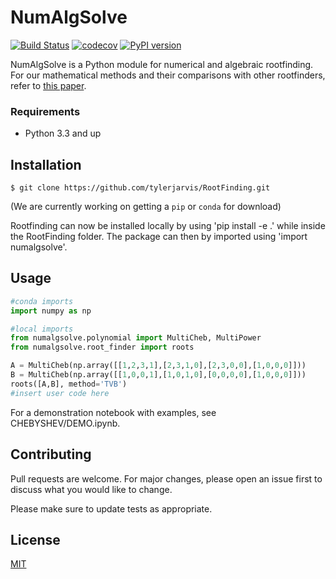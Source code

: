 # NumAlgSolve
[![Build Status](https://travis-ci.org/tylerjarvis/RootFinding.svg?branch=master)](https://travis-ci.org/tylerjarvis/RootFinding)
[![codecov](https://codecov.io/gh/mtmoncur/tylerjarvis/branch/master/graphs/badge.svg)](https://codecov.io/gh/tylerjarvis/RootFinding)
[![PyPI version](https://badge.fury.io/py/RootFinding.svg)](https://badge.fury.io/py/RootFinding)
<!-- [![Code Health](https://landscape.io/github/tylerjarvis/RootFinding/pypackage/landscape.svg)](https://landscape.io/github/tylerjarvis/RootFinding/pypackage) -->
NumAlgSolve is a Python module for numerical and algebraic rootfinding. For our mathematical methods and their comparisons with other rootfinders, refer to [this paper](paper).

### Requirements
* Python 3.3 and up

## Installation

`$ git clone https://github.com/tylerjarvis/RootFinding.git`

(We are currently working on getting a `pip` or `conda` for download)

Rootfinding can now be installed locally by using 'pip install -e .' while inside the RootFinding folder.
The package can then by imported using 'import numalgsolve'.

## Usage

```python
#conda imports
import numpy as np

#local imports
from numalgsolve.polynomial import MultiCheb, MultiPower
from numalgsolve.root_finder import roots

A = MultiCheb(np.array([[1,2,3,1],[2,3,1,0],[2,3,0,0],[1,0,0,0]]))
B = MultiCheb(np.array([[1,0,0,1],[1,0,1,0],[0,0,0,0],[1,0,0,0]]))
roots([A,B], method='TVB')
#insert user code here
```

For a demonstration notebook with examples, see CHEBYSHEV/DEMO.ipynb.

## Contributing
Pull requests are welcome. For major changes, please open an issue first to discuss what you would like to change.

Please make sure to update tests as appropriate.

## License
[MIT](https://choosealicense.com/licenses/mit/)
